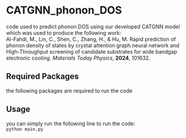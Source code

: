 # CATGNN_phonon_DOS
code used to predict phonon DOS using our developed CATGNN model which was used to produce the following work:<br/>
Al-Fahdi, M., Lin, C., Shen, C., Zhang, H., & Hu, M. Rapid prediction of phonon density
of states by crystal attention graph neural network and High-Throughput screening of candidate
substrates for wide bandgap electronic cooling. *Materials Today Physics*, **2024**, 101632.

## Required Packages
the following packages are required to run the code

## Usage
you can simply run the following line to run the code:<br/>
<code>python main.py<code/>

